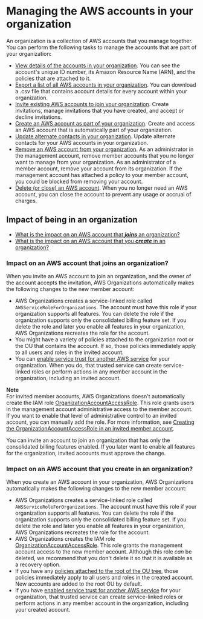 # Managing the AWS accounts in your organization<a name="orgs_manage_accounts"></a>

An organization is a collection of AWS accounts that you manage together\. You can perform the following tasks to manage the accounts that are part of your organization:
+ [View details of the accounts in your organization](orgs_manage_org_details.md#orgs_view_account)\. You can see the account's unique ID number, its Amazon Resource Name \(ARN\), and the policies that are attached to it\.
+ [Export a list of all AWS accounts in your organization](orgs_manage_accounts_export.md)\. You can download a \.csv file that contains account details for every account within your organization\.
+ [Invite existing AWS accounts to join your organization](orgs_manage_accounts_invites.md)\. Create invitations, manage invitations that you have created, and accept or decline invitations\.
+ [Create an AWS account as part of your organization](orgs_manage_accounts_create.md)\. Create and access an AWS account that is automatically part of your organization\.
+ [Update alternate contacts in your organization](orgs_manage_accounts_update_contacts.md)\. Update alternate contacts for your AWS accounts in your organization\.
+ [Remove an AWS account from your organization](orgs_manage_accounts_remove.md)\. As an administrator in the management account, remove member accounts that you no longer want to manage from your organization\. As an administrator of a member account, remove your account from its organization\. If the management account has attached a policy to your member account, you could be blocked from removing your account\. 
+ [Delete \(or close\) an AWS account](orgs_manage_accounts_close.md)\. When you no longer need an AWS account, you can close the account to prevent any usage or accrual of charges\.

## Impact of being in an organization<a name="orgs-account-join-faq"></a>
+ [What is the impact on an AWS account that ***joins*** an organization?](#impact_of_join)
+ [What is the impact on an AWS account that you ***create*** in an organization?](#impact_of_create)

### Impact on an AWS account that joins an organization?<a name="impact_of_join"></a>

When you invite an AWS account to join an organization, and the owner of the account accepts the invitation, AWS Organizations automatically makes the following changes to the new member account:
+ AWS Organizations creates a service\-linked role called `AWSServiceRoleForOrganizations`\. The account must have this role if your organization supports all features\. You can delete the role if the organization supports only the consolidated billing feature set\. If you delete the role and later you enable all features in your organization, AWS Organizations recreates the role for the account\. 
+ You might have a variety of policies attached to the organization root or the OU that contains the account\. If so, those policies immediately apply to all users and roles in the invited account\.
+ You can [enable service trust for another AWS service](orgs_integrate_services_list.md) for your organization\. When you do, that trusted service can create service\-linked roles or perform actions in any member account in the organization, including an invited account\.

**Note**  
For invited member accounts, AWS Organizations doesn't automatically create the IAM role [OrganizationAccountAccessRole](orgs_manage_accounts_access.md#orgs_manage_accounts_access-cross-account-role)\. This role grants users in the management account administrative access to the member account\. If you want to enable that level of administrative control to an invited account, you can manually add the role\. For more information, see [Creating the OrganizationAccountAccessRole in an invited member account](orgs_manage_accounts_access.md#orgs_manage_accounts_create-cross-account-role)\.

You can invite an account to join an organization that has only the consolidated billing features enabled\. If you later want to enable all features for the organization, invited accounts must approve the change\.

### Impact on an AWS account that you create in an organization?<a name="impact_of_create"></a>

When you create an AWS account in your organization, AWS Organizations automatically makes the following changes to the new member account:
+ AWS Organizations creates a service\-linked role called `AWSServiceRoleForOrganizations`\. The account must have this role if your organization supports all features\. You can delete the role if the organization supports only the consolidated billing feature set\. If you delete the role and later you enable all features in your organization, AWS Organizations recreates the role for the account\.
+ AWS Organizations creates the IAM role [OrganizationAccountAccessRole](orgs_manage_accounts_access.md#orgs_manage_accounts_access-cross-account-role)\. This role grants the management account access to the new member account\. Although this role *can* be deleted, we recommend that you don't delete it so that it is available as a recovery option\.
+ If you have any [policies attached to the root of the OU tree](orgs_manage_policies.md), those policies immediately apply to all users and roles in the created account\. New accounts are added to the root OU by default\.
+ If you have [enabled service trust for another AWS service](orgs_integrate_services_list.md) for your organization, that trusted service can create service\-linked roles or perform actions in any member account in the organization, including your created account\.